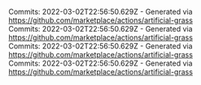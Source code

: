 Commits: 2022-03-02T22:56:50.629Z - Generated via https://github.com/marketplace/actions/artificial-grass
<br>
Commits: 2022-03-02T22:56:50.629Z - Generated via https://github.com/marketplace/actions/artificial-grass
<br>
Commits: 2022-03-02T22:56:50.629Z - Generated via https://github.com/marketplace/actions/artificial-grass
<br>
Commits: 2022-03-02T22:56:50.629Z - Generated via https://github.com/marketplace/actions/artificial-grass
<br>
